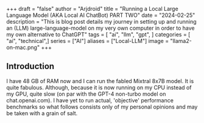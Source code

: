 +++
draft = "false"
author = "Arjdroid"
title = "Running a Local Large Language Model (AKA Local AI ChatBot) PART TWO"
date = "2024-02-25"
description = "This is blog post details my journey in setting up and running an (LLM) large-language-model on my very own computer in order to have my own alternative to ChatGPT"
tags = [
    "ai",
    "llm",
    "gpt",
]
categories = [
    "ai",
    "technical",]
series = ["AI"]
aliases = ["Local-LLM"]
image = "llama2-on-mac.png"
+++

## Introduction

I have 48 GB of RAM now and I can run the fabled Mixtral 8x7B model. It is quite fabulous. Although, because it is now running on my CPU instead of my GPU, quite slow (on par with the GPT-4 non-turbo model on chat.openai.com). I have yet to run actual, 'objective' performance benchmarks so what follows consists only of my personal opinions and may be taken with a grain of salt.
